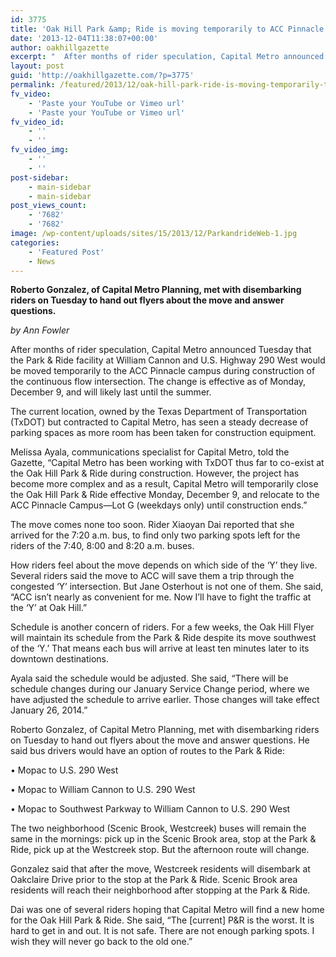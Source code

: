 ```yaml
---
id: 3775
title: 'Oak Hill Park &amp; Ride is moving temporarily to ACC Pinnacle lot'
date: '2013-12-04T11:38:07+00:00'
author: oakhillgazette
excerpt: "  After months of rider speculation, Capital Metro announced Tuesday that the Park &amp; Ride facility at William Cannon and U.S. Highway 290 West would be moved temporarily to the ACC Pinnacle campus during construction of the continuous flow intersection. The change is effective as of Monday, December 9, and will likely last until the summer.\n\n   The current location, owned by the Texas Department of Transportation (TxDOT) but contracted to Capital Metro, has seen a steady decrease of parking spaces as more room has been taken for construction equipment."
layout: post
guid: 'http://oakhillgazette.com/?p=3775'
permalink: /featured/2013/12/oak-hill-park-ride-is-moving-temporarily-to-acc-pinnacle-lot/
fv_video:
    - 'Paste your YouTube or Vimeo url'
    - 'Paste your YouTube or Vimeo url'
fv_video_id:
    - ''
    - ''
fv_video_img:
    - ''
    - ''
post-sidebar:
    - main-sidebar
    - main-sidebar
post_views_count:
    - '7682'
    - '7682'
image: /wp-content/uploads/sites/15/2013/12/ParkandrideWeb-1.jpg
categories:
    - 'Featured Post'
    - News
---
```


 **Roberto Gonzalez, of Capital Metro Planning, met with disembarking riders on Tuesday to hand out flyers about the move and answer questions.**

*by Ann Fowler*

After months of rider speculation, Capital Metro announced Tuesday that the Park &amp; Ride facility at William Cannon and U.S. Highway 290 West would be moved temporarily to the ACC Pinnacle campus during construction of the continuous flow intersection. The change is effective as of Monday, December 9, and will likely last until the summer.

The current location, owned by the Texas Department of Transportation (TxDOT) but contracted to Capital Metro, has seen a steady decrease of parking spaces as more room has been taken for construction equipment.

Melissa Ayala, communications specialist for Capital Metro, told the Gazette, “Capital Metro has been working with TxDOT thus far to co-exist at the Oak Hill Park &amp; Ride during construction. However, the project has become more complex and as a result, Capital Metro will temporarily close the Oak Hill Park &amp; Ride effective Monday, December 9, and relocate to the ACC Pinnacle Campus—Lot G (weekdays only) until construction ends.”

The move comes none too soon. Rider Xiaoyan Dai reported that she arrived for the 7:20 a.m. bus, to find only two parking spots left for the riders of the 7:40, 8:00 and 8:20 a.m. buses.

How riders feel about the move depends on which side of the ‘Y’ they live. Several riders said the move to ACC will save them a trip through the congested ‘Y’ intersection. But Jane Osterhout is not one of them. She said, “ACC isn’t nearly as convenient for me. Now I’ll have to fight the traffic at the ‘Y’ at Oak Hill.”

Schedule is another concern of riders. For a few weeks, the Oak Hill Flyer will maintain its schedule from the Park &amp; Ride despite its move southwest of the ‘Y.’ That means each bus will arrive at least ten minutes later to its downtown destinations.

Ayala said the schedule would be adjusted. She said, “There will be schedule changes during our January Service Change period, where we have adjusted the schedule to arrive earlier. Those changes will take effect January 26, 2014.”

Roberto Gonzalez, of Capital Metro Planning, met with disembarking riders on Tuesday to hand out flyers about the move and answer questions. He said bus drivers would have an option of routes to the Park &amp; Ride:

• Mopac to U.S. 290 West

• Mopac to William Cannon to U.S. 290 West

• Mopac to Southwest Parkway to William Cannon to U.S. 290 West

The two neighborhood (Scenic Brook, Westcreek) buses will remain the same in the mornings: pick up in the Scenic Brook area, stop at the Park &amp; Ride, pick up at the Westcreek stop. But the afternoon route will change.

Gonzalez said that after the move, Westcreek residents will disembark at Oakclaire Drive prior to the stop at the Park &amp; Ride. Scenic Brook area residents will reach their neighborhood after stopping at the Park &amp; Ride.

Dai was one of several riders hoping that Capital Metro will find a new home for the Oak Hill Park &amp; Ride. She said, “The \[current\] P&amp;R is the worst. It is hard to get in and out. It is not safe. There are not enough parking spots. I wish they will never go back to the old one.”